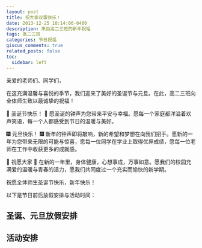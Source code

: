 ```yaml
---
layout: post
title: 祝大家双蛋快乐！
date: 2013-12-25 10:14:00-0400
description: 来自高二三班的新年祝福
tags: 高二三班
categories: 节日祝福
giscus_comments: true
related_posts: false
toc:
  sidebar: left
---
```


亲爱的老师们、同学们，

在这充满温馨与喜悦的季节，我们迎来了美好的圣诞节与元旦。在此，高二三班向全体师生致以最诚挚的祝福！

🎄 圣诞节快乐！ 🎄
愿圣诞的钟声为您带来平安与幸福。愿每一个家庭都洋溢着欢声笑语，每一个人都感受到节日的温暖与美好。

🎆 元旦快乐！ 🎆
新年的钟声即将敲响，新的希望和梦想在向我们招手。愿新的一年为您带来无限的可能与惊喜，愿每一位同学在学业上取得优异成绩，愿每一位老师在工作中收获更多的成就感。

🌟 祝愿大家 🌟
在新的一年里，身体健康，心想事成，万事如意。愿我们的校园充满爱的温暖与青春的活力，愿我们共同度过一个充实而愉快的新学期。

祝愿全体师生圣诞节快乐，新年快乐！

以下是节日前后放假安排与活动时间：

## 圣诞、元旦放假安排


## 活动安排
